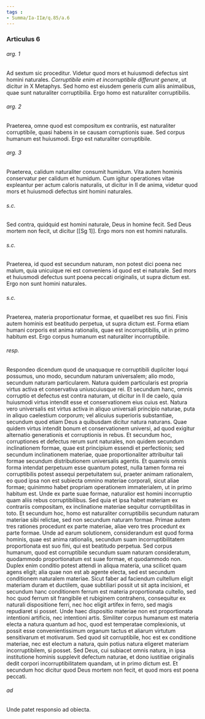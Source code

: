 ```yaml
---
tags : 
- Summa/Ia-IIæ/q.85/a.6
---
```


### Articulus 6

###### arg. 1
Ad sextum sic proceditur. Videtur quod mors et huiusmodi defectus sint homini naturales. *Corruptibile enim et incorruptibile differunt genere*, ut dicitur in X Metaphys. Sed homo est eiusdem generis cum aliis animalibus, quae sunt naturaliter corruptibilia. Ergo homo est naturaliter corruptibilis.

###### arg. 2
Praeterea, omne quod est compositum ex contrariis, est naturaliter corruptibile, quasi habens in se causam corruptionis suae. Sed corpus humanum est huiusmodi. Ergo est naturaliter corruptibile.

###### arg. 3
Praeterea, calidum naturaliter consumit humidum. Vita autem hominis conservatur per calidum et humidum. Cum igitur operationes vitae expleantur per actum caloris naturalis, ut dicitur in II de anima, videtur quod mors et huiusmodi defectus sint homini naturales.

###### s.c.
Sed contra, quidquid est homini naturale, Deus in homine fecit. Sed Deus mortem non fecit, ut dicitur [[Sg 1]]. Ergo mors non est homini naturalis.

###### s.c.
Praeterea, id quod est secundum naturam, non potest dici poena nec malum, quia unicuique rei est conveniens id quod est ei naturale. Sed mors et huiusmodi defectus sunt poena peccati originalis, ut supra dictum est. Ergo non sunt homini naturales.

###### s.c.
Praeterea, materia proportionatur formae, et quaelibet res suo fini. Finis autem hominis est beatitudo perpetua, ut supra dictum est. Forma etiam humani corporis est anima rationalis, quae est incorruptibilis, ut in primo habitum est. Ergo corpus humanum est naturaliter incorruptibile.

###### resp.
Respondeo dicendum quod de unaquaque re corruptibili dupliciter loqui possumus, uno modo, secundum naturam universalem; alio modo, secundum naturam particularem. Natura quidem particularis est propria virtus activa et conservativa uniuscuiusque rei. Et secundum hanc, omnis corruptio et defectus est contra naturam, ut dicitur in II de caelo, quia huiusmodi virtus intendit esse et conservationem eius cuius est. Natura vero universalis est virtus activa in aliquo universali principio naturae, puta in aliquo caelestium corporum; vel alicuius superioris substantiae, secundum quod etiam Deus a quibusdam dicitur natura naturans. Quae quidem virtus intendit bonum et conservationem universi, ad quod exigitur alternatio generationis et corruptionis in rebus. Et secundum hoc, corruptiones et defectus rerum sunt naturales, non quidem secundum inclinationem formae, quae est principium essendi et perfectionis; sed secundum inclinationem materiae, quae proportionaliter attribuitur tali formae secundum distributionem universalis agentis. Et quamvis omnis forma intendat perpetuum esse quantum potest, nulla tamen forma rei corruptibilis potest assequi perpetuitatem sui, praeter animam rationalem, eo quod ipsa non est subiecta omnino materiae corporali, sicut aliae formae; quinimmo habet propriam operationem immaterialem, ut in primo habitum est. Unde ex parte suae formae, naturalior est homini incorruptio quam aliis rebus corruptibilibus. Sed quia et ipsa habet materiam ex contrariis compositam, ex inclinatione materiae sequitur corruptibilitas in toto. Et secundum hoc, homo est naturaliter corruptibilis secundum naturam materiae sibi relictae, sed non secundum naturam formae. Primae autem tres rationes procedunt ex parte materiae, aliae vero tres procedunt ex parte formae. Unde ad earum solutionem, considerandum est quod forma hominis, quae est anima rationalis, secundum suam incorruptibilitatem proportionata est suo fini, qui est beatitudo perpetua. Sed corpus humanum, quod est corruptibile secundum suam naturam consideratum, quodammodo proportionatum est suae formae, et quodammodo non. Duplex enim conditio potest attendi in aliqua materia, una scilicet quam agens eligit; alia quae non est ab agente electa, sed est secundum conditionem naturalem materiae. Sicut faber ad faciendum cultellum eligit materiam duram et ductilem, quae subtiliari possit ut sit apta incisioni, et secundum hanc conditionem ferrum est materia proportionata cultello, sed hoc quod ferrum sit frangibile et rubiginem contrahens, consequitur ex naturali dispositione ferri, nec hoc eligit artifex in ferro, sed magis repudiaret si posset. Unde haec dispositio materiae non est proportionata intentioni artificis, nec intentioni artis. Similiter corpus humanum est materia electa a natura quantum ad hoc, quod est temperatae complexionis, ut possit esse convenientissimum organum tactus et aliarum virtutum sensitivarum et motivarum. Sed quod sit corruptibile, hoc est ex conditione materiae, nec est electum a natura, quin potius natura eligeret materiam incorruptibilem, si posset. Sed Deus, cui subiacet omnis natura, in ipsa institutione hominis supplevit defectum naturae, et dono iustitiae originalis dedit corpori incorruptibilitatem quandam, ut in primo dictum est. Et secundum hoc dicitur quod Deus mortem non fecit, et quod mors est poena peccati.

###### ad 
Unde patet responsio ad obiecta.

